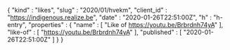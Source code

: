 {
  "kind" : "likes",
  "slug" : "2020/01/hvekm",
  "client_id" : "https://indigenous.realize.be",
  "date" : "2020-01-26T22:51:00Z",
  "h" : "h-entry",
  "properties" : {
    "name" : [ "Like of https://youtu.be/Brbrdnh74yA" ],
    "like-of" : [ "https://youtu.be/Brbrdnh74yA" ],
    "published" : [ "2020-01-26T22:51:00Z" ]
  }
}
